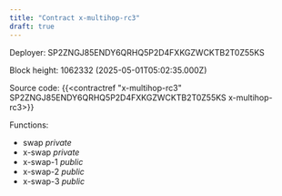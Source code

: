 ```yaml
---
title: "Contract x-multihop-rc3"
draft: true
---
```

Deployer: SP2ZNGJ85ENDY6QRHQ5P2D4FXKGZWCKTB2T0Z55KS


 



Block height: 1062332 (2025-05-01T05:02:35.000Z)

Source code: {{<contractref "x-multihop-rc3" SP2ZNGJ85ENDY6QRHQ5P2D4FXKGZWCKTB2T0Z55KS x-multihop-rc3>}}

Functions:

* swap _private_
* x-swap _private_
* x-swap-1 _public_
* x-swap-2 _public_
* x-swap-3 _public_
